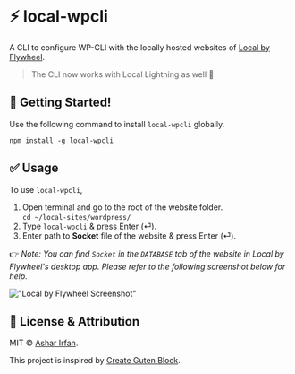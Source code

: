 # ⚡ local-wpcli

A CLI to configure WP-CLI with the locally hosted websites of [Local by Flywheel](https://local.getflywheel.com/).

> The CLI now works with Local Lightning as well 🎉

## 🚀 Getting Started!

Use the following command to install `local-wpcli` globally.

```node
npm install -g local-wpcli
```

## ✅ Usage

To use `local-wpcli`,

1. Open terminal and go to the root of the website folder.<br>	`cd ~/local-sites/wordpress/`
2. Type `local-wpcli` & press Enter (⏎).
3. Enter path to **Socket** file of the website & press Enter (⏎).

👉 *Note: You can find `Socket` in the `DATABASE` tab of the website in Local by Flywheel's desktop app. Please refer to the following screenshot below for help.*

!["Local by Flywheel Screenshot"](https://i.imgur.com/raRKqTv.jpg "Local by Flywheel Screenshot")

## 🎩 License & Attribution

MIT &copy; [Ashar Irfan](https://asharirfan.com).

This project is inspired by [Create Guten Block](https://github.com/ahmadawais/create-guten-block).
